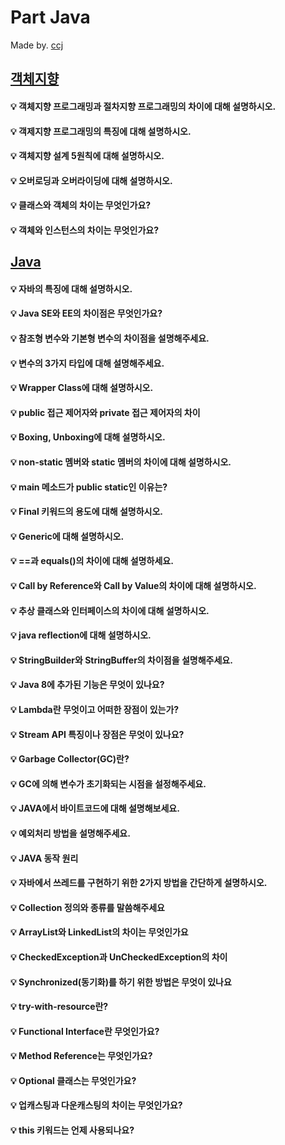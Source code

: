 # Part Java

Made by. [ccj](ccj/)

## [객체지향](#객체지향-1)

#### 💡 객체지향 프로그래밍과 절차지향 프로그래밍의 차이에 대해 설명하시오.

#### 💡 객제지향 프로그래밍의 특징에 대해 설명하시오.

#### 💡 객체지향 설계 5원칙에 대해 설명하시오.

#### 💡 오버로딩과 오버라이딩에 대해 설명하시오.

#### 💡 클래스와 객체의 차이는 무엇인가요?

#### 💡 객체와 인스턴스의 차이는 무엇인가요?

## [Java](#java-1)

#### 💡 자바의 특징에 대해 설명하시오.

#### 💡 Java SE와 EE의 차이점은 무엇인가요?

#### 💡 참조형 변수와 기본형 변수의 차이점을 설명해주세요.

#### 💡 변수의 3가지 타입에 대해 설명해주세요.

#### 💡 Wrapper Class에 대해 설명하시오.

#### 💡 public 접근 제어자와 private 접근 제어자의 차이

#### 💡 Boxing, Unboxing에 대해 설명하시오.

#### 💡 non-static 멤버와 static 멤버의 차이에 대해 설명하시오.

#### 💡 main 메소드가 public static인 이유는?

#### 💡 Final 키워드의 용도에 대해 설명하시오.

#### 💡 Generic에 대해 설명하시오.

#### 💡 ==과 equals()의 차이에 대해 설명하세요.

#### 💡 Call by Reference와 Call by Value의 차이에 대해 설명하시오.

#### 💡 추상 클래스와 인터페이스의 차이에 대해 설명하시오.

#### 💡 java reflection에 대해 설명하시오.

#### 💡 StringBuilder와 StringBuffer의 차이점을 설명해주세요.

#### 💡 Java 8에 추가된 기능은 무엇이 있나요?

#### 💡 Lambda란 무엇이고 어떠한 장점이 있는가?

#### 💡 Stream API 특징이나 장점은 무엇이 있나요?

#### 💡 Garbage Collector(GC)란?

#### 💡 GC에 의해 변수가 초기화되는 시점을 설정해주세요.

#### 💡 JAVA에서 바이트코드에 대해 설명해보세요.

#### 💡 예외처리 방법을 설명해주세요.

#### 💡 JAVA 동작 원리

#### 💡 자바에서 쓰레드를 구현하기 위한 2가지 방법을 간단하게 설명하시오.

#### 💡 Collection 정의와 종류를 말씀해주세요

#### 💡 ArrayList와 LinkedList의 차이는 무엇인가요

#### 💡 CheckedException과 UnCheckedException의 차이

#### 💡 Synchronized(동기화)를 하기 위한 방법은 무엇이 있나요

#### 💡 try-with-resource란?

#### 💡 Functional Interface란 무엇인가요?

#### 💡 Method Reference는 무엇인가요?

#### 💡 Optional 클래스는 무엇인가요?

#### 💡 업캐스팅과 다운캐스팅의 차이는 무엇인가요?

#### 💡 this 키워드는 언제 사용되나요?